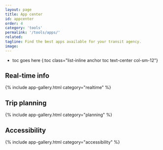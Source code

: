 ```yaml
---
layout: page
title: App center
id: appcenter
order: 4
category: 'tools'
permalink: '/tools/apps/'
related: 
tagline: Find the best apps available for your transit agency.
image: 
---
```


* toc goes here
{:toc class="list-inline anchor toc text-center col-sm-12"}



## Real-time info

{% include app-gallery.html category="realtime" %}


## Trip planning

{% include app-gallery.html category="planning" %}


## Accessibility

{% include app-gallery.html category="accessibility" %}